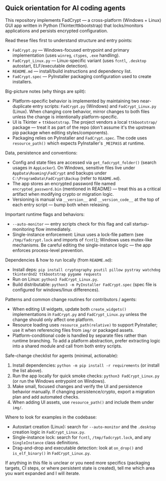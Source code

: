 ## Quick orientation for AI coding agents

This repository implements FadCrypt — a cross-platform (Windows + Linux) GUI app written in Python (Tkinter/ttkbootstrap) that locks/monitors applications and persists encrypted configuration.

Read these files first to understand structure and entry points:

- `FadCrypt.py` — Windows-focused entrypoint and primary implementation (uses `winreg`, `ctypes`, `.exe` handling).
- `FadCrypt_Linux.py` — Linux-specific variant (uses `fcntl`, `.desktop` autostart, ELF/executable detection).
- `README.md` — install/build instructions and dependency list.
- `FadCrypt.spec` — PyInstaller packaging configuration used to create installers.

Big-picture notes (why things are split):

- Platform-specific behavior is implemented by maintaining two near-duplicate entry scripts: `FadCrypt.py` (Windows) and `FadCrypt_Linux.py` (Linux). When changing core behavior, mirror changes to both files unless the change is intentionally platform-specific.
- UI is Tkinter + `ttkbootstrap`. The project vendors a local `ttkbootstrap/` package — treat it as part of the repo (don't assume it's the upstream pip package when editing styles/components).
- Packaging relies on PyInstaller and `FadCrypt.spec`. The code uses `resource_path()` which expects PyInstaller's `_MEIPASS` at runtime.

Data, persistence and conventions:

- Config and state files are accessed via `get_fadcrypt_folder()` (search usages in `AppLocker`). On Windows, sensitive files live under `AppData\Roaming\FadCrypt` and backups under `C:\ProgramData\FadCrypt\Backup` (refer to `README.md`).
- The app stores an encrypted password file named `encrypted_password.bin` (mentioned in README) — treat this as a critical artifact when modifying crypto or migration logic.
- Versioning is manual via `__version__` and `__version_code__` at the top of each entry script — bump both when releasing.

Important runtime flags and behaviors:

- `--auto-monitor` — entry scripts check for this flag and call startup-monitoring flow immediately.
- Single-instance enforcement: Linux uses a lock-file pattern (see `/tmp/fadcrypt.lock` and imports of `fcntl`); Windows uses mutex-like mechanisms. Be careful editing the single-instance logic — the app enforces process-level prevention.

Dependencies & how to run locally (from `README.md`):

- Install deps: `pip install cryptography psutil pillow pystray watchdog tkinterdnd2 ttkbootstrap pygame requests`
- Run on Linux: `python3 FadCrypt_Linux.py`.
- Build distributable: `python3 -m PyInstaller FadCrypt.spec` (spec file is configured for windows/linux differences).

Patterns and common change routines for contributors / agents:

- When editing UI widgets, update both `create_widgets()` implementations in `FadCrypt.py` and `FadCrypt_Linux.py` unless the change should only affect one platform.
- Resource loading uses `resource_path(relative)` to support PyInstaller; use it when referencing files from `img/` or packaged assets.
- Platform-conditional code is handled by separate files rather than runtime branching. To add a platform abstraction, prefer extracting logic into a shared module and call from both entry scripts.

Safe-change checklist for agents (minimal, actionable):

1. Install dependencies: `python -m pip install -r requirements` (or install the list above).
2. Run the app locally for quick smoke checks: `python3 FadCrypt_Linux.py` (or run the Windows entrypoint on Windows).
3. Make small, focused changes and verify the UI and persistence behavior manually. If changing persistence/crypto, export a migration plan and add automated checks.
4. When adding UI assets, use `resource_path()` and include them under `img/`.

Where to look for examples in the codebase:

- Autostart creation (Linux): search for `--auto-monitor` and the `.desktop` creation logic in `FadCrypt_Linux.py`.
- Single-instance lock: search for `fcntl`, `/tmp/fadcrypt.lock`, and any `SingleInstance` class definitions.
- Drag-and-drop and executable detection: look at `on_drop()` and `is_elf_binary()` in `FadCrypt_Linux.py`.

If anything in this file is unclear or you need more specifics (packaging targets, CI steps, or where persistent state is created), tell me which area you want expanded and I will iterate.
